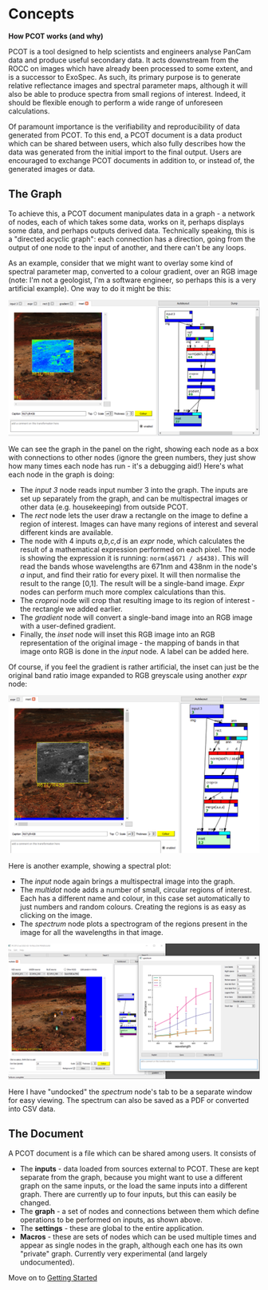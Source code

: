 # Concepts

**How PCOT works (and why)**

PCOT is a tool designed to help scientists and engineers analyse PanCam data
and produce useful secondary data. It acts downstream from the ROCC on images
which have already been processed to some extent, and is a successor to
ExoSpec. As such, its primary purpose is to generate relative reflectance
images and spectral parameter maps, although it will also be able
to produce spectra from small regions of interest. Indeed, it should
be flexible enough to perform a wide range of unforeseen calculations.

Of paramount importance is the verifiability and reproducibility of data
generated from PCOT. To this end, a PCOT document is a data product which can
be shared between users, which also fully describes how the data was generated
from the initial import to the final output. Users are encouraged to exchange
PCOT documents in addition to, or instead of, the generated images or data.

## The Graph

To achieve this, a PCOT document manipulates data in a graph - a network of
nodes, each of which takes some data, works on it, perhaps displays some
data, and perhaps outputs derived data. 
Technically speaking, this is a "directed acyclic graph": each connection
has a direction, going from the output of one node to the input
of another, and there can't be any loops.

As an example, consider that we might want
to overlay some kind of spectral parameter map, converted to a colour
gradient, over an RGB image (note: I'm not a geologist, I'm a software
engineer, so perhaps this is a very artificial example). One way to do it
might be this:

![!An example graph](671438grad.png)

We can see the graph in the panel on the right, showing each node as a box
with connections to other nodes (ignore the green numbers, they just show
how many times each node has run - it's a debugging aid!)
Here's what each node in the graph is doing:

* The *input 3* node reads input number 3 into the graph. The inputs are set up separately from the graph,
and can be multispectral images or other data (e.g. housekeeping) from outside PCOT.
* The *rect* node lets the user draw a rectangle on the image to define a region of interest. Images
can have many regions of interest and several different kinds are available.
* The node with 4 inputs *a,b,c,d* is an *expr* node, which 
calculates the result of a mathematical expression performed on each pixel. The node is showing the expression it is running: ```norm(a$671 / a$438)```.
This will read the bands whose wavelengths are 671nm and 438nm in the node's *a* input, and find their ratio for every pixel.
It will then normalise the result
to the range [0,1]. The result will be a single-band image. *Expr* nodes can perform much more complex calculations than this.
* The *croproi* node will crop that resulting image to its region of interest - the rectangle we added earlier.
* The *gradient* node will convert a single-band image into an RGB image with a user-defined gradient.
* Finally, the *inset* node will inset this RGB image into an RGB representation of the original image - the mapping of bands in
that image onto RGB is done in the *input* node. A label can be added here.

Of course, if you feel the gradient is rather artificial, the inset can just
be the original band ratio image expanded to RGB greyscale using another
*expr* node:

![!Using a greyscale inset](671438grey.png)

Here is another example, showing a spectral plot:

* The *input* node again brings a multispectral image into the graph.
* The *multidot* node adds a number of small, circular regions of interest. Each has a different name and colour, in this case set
automatically to just numbers and random colours. Creating the regions is
as easy as clicking on the image.
* The *spectrum* node plots a spectrogram of the regions present in the image for all the wavelengths in that image.

![!Spectrogram example](spec.png)

Here I have "undocked" the *spectrum* node's tab to be a separate window for easy viewing. The spectrum can also be saved as a PDF
or converted into CSV data.

## The Document
A PCOT document is a file which can be shared among users. It consists of 

* The **inputs** - data loaded from sources external to PCOT. These are kept
separate from the graph, because you might want to use a different graph on
the same inputs, or the load the same inputs into a different graph. There are
currently up to four inputs, but this can easily be changed. 
* The **graph** - a set of nodes and connections between them which define
operations to be performed on inputs, as shown above.
* The **settings** - these are global to the entire application.
* **Macros** - these are sets of nodes which can be used multiple times and
appear as single nodes in the graph, although each one has its own "private"
graph. Currently very experimental (and largely undocumented).

Move on to [Getting Started](/gettingstarted)

